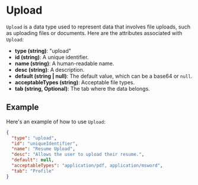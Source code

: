 # Upload

`Upload` is a data type used to represent data that involves file uploads, such as uploading files or documents. Here are the attributes associated with `Upload`:

- **type (string)**: "upload"
- **id (string)**: A unique identifier.
- **name (string)**: A human-readable name.
- **desc (string)**: A description.
- **default (string | null)**: The default value, which can be a base64 or `null`.
- **acceptableTypes (string)**: Acceptable file types.
- **tab (string, Optional)**: The tab where the data belongs.

## Example

Here's an example of how to use `Upload`:

```json
{
  "type": "upload",
  "id": "uniqueIdentifier",
  "name": "Resume Upload",
  "desc": "Allows the user to upload their resume.",
  "default": null,
  "acceptableTypes": "application/pdf, application/msword",
  "tab": "Profile"
}
